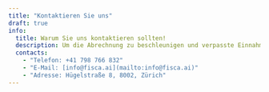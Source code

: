 ```yaml
---
title: "Kontaktieren Sie uns"
draft: true
info:
  title: Warum Sie uns kontaktieren sollten!
  description: Um die Abrechnung zu beschleunigen und verpasste Einnahmemöglichkeiten zu identifizieren.
  contacts:
    - "Telefon: +41 798 766 832"
    - "E-Mail: [info@fisca.ai](mailto:info@fisca.ai)"
    - "Adresse: Hügelstraße 8, 8002, Zürich"
---
```

